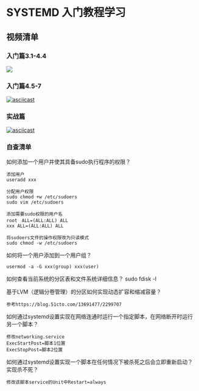 # SYSTEMD 入门教程学习

## 视频清单

### 入门篇3.1-4.4

<a href="https://asciinema.org/a/xlc0lwByd9Q0bik8E6nFTrxoj" target="_blank"><img src="https://asciinema.org/a/xlc0lwByd9Q0bik8E6nFTrxoj.svg" /></a>

### 入门篇4.5-7

[![asciicast](https://asciinema.org/a/RusNN2DEAwzowWIF8ywR80ZH3.svg)](https://asciinema.org/a/RusNN2DEAwzowWIF8ywR80ZH3)

### 实战篇

[![asciicast](https://asciinema.org/a/2E7uRA6YmsGdwacyTlBpmVYdr.svg)](https://asciinema.org/a/2E7uRA6YmsGdwacyTlBpmVYdr)

### 自查清单

如何添加一个用户并使其具备sudo执行程序的权限？

    添加用户 
    useradd xxx

    分配用户权限
    sudo chmod +w /etc/sudoers
    sudo vim /etc/sudoers

    添加需要sudo权限的用户名
    root　ALL=(ALL:ALL) ALL
    xxx ALL=(ALL:ALL) ALL

    将sudoers文件的操作权限改为只读模式
    sudo chmod -w /etc/sudoers

如何将一个用户添加到一个用户组？

    usermod -a -G xxx(group) xxx(user)

如何查看当前系统的分区表和文件系统详细信息？
    sudo fdisk -l

基于LVM（逻辑分卷管理）的分区如何实现动态扩容和缩减容量？

    参考https://blog.51cto.com/13691477/2299707

如何通过systemd设置实现在网络连通时运行一个指定脚本，在网络断开时运行另一个脚本？

    修改networking.service
    ExecStartPost=脚本1位置
    ExecStopPost=脚本2位置

如何通过systemd设置实现一个脚本在任何情况下被杀死之后会立即重新启动？实现杀不死？

    修改该脚本service的Unit中Restart=always
